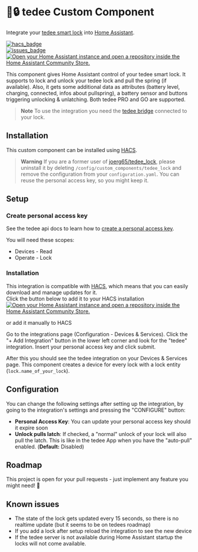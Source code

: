 # 🤖🔒 tedee Custom Component

Integrate your [tedee smart lock](https://tedee.com/product-info/lock/) into [Home Assistant](https://www.home-assistant.io/).

[![hacs_badge](https://img.shields.io/badge/HACS-Default-41BDF5.svg?style=for-the-badge)](https://github.com/hacs/integration)  
[![issues_badge](https://img.shields.io/github/issues-raw/patrickhilker/tedee_hass_integration?style=for-the-badge)](https://github.com/patrickhilker/tedee_hass_integration/issues)  
[![Open your Home Assistant instance and open a repository inside the Home Assistant Community Store.](https://my.home-assistant.io/badges/hacs_repository.svg)](https://my.home-assistant.io/redirect/hacs_repository/?owner=patrickhilker&repository=tedee_hass_integration&category=integration)


This component gives Home Assistant control of your tedee smart lock. It supports to lock and unlock your tedee lock and pull the spring (if available). Also, it gets some additional data as attributes (battery level, charging, connected, infos about pullspring), a battery sensor and buttons triggering unlocking & unlatching. Both tedee PRO and GO are supported.

> **Note**
> To use the integration you need the [tedee bridge](https://tedee.com/product-info/bridge/) connected to your lock.

## Installation

This custom component can be installed using [HACS](https://hacs.xyz/).

> **Warning**
>  If you are a former user of [joerg65/tedee_lock](https://github.com/joerg65/tedee_lock), please uninstall it by deleting `/config/custom_components/tedee_lock` and remove the configuration from your `configuration.yaml`. You can reuse the personal access key, so you might keep it.

## Setup

### Create personal access key

See the tedee api docs to learn how to [create a personal access key](https://tedee-tedee-api-doc.readthedocs-hosted.com/en/latest/howtos/authenticate.html#personal-access-key).

You will need these scopes:

   - Devices - Read
   - Operate - Lock

### Installation

This integration is compatible with [HACS](https://hacs.xyz/), which means that you can easily download and manage updates for it. <br>
Click the button below to add it to your HACS installation <br>
[![Open your Home Assistant instance and open a repository inside the Home Assistant Community Store.](https://my.home-assistant.io/badges/hacs_repository.svg)](https://my.home-assistant.io/redirect/hacs_repository/?owner=patrickhilker&repository=tedee_hass_integration&category=integration)

or add it manually to HACS

Go to the integrations page (Configuration - Devices & Services). Click the "+ Add Integration" button in the lower left corner and look for the "tedee" integration. Insert your personal access key and click submit.

After this you should see the tedee integration on your Devices & Services page. This component creates a device for every lock with a lock entity (`lock.name_of_your_lock`).

## Configuration

You can change the following settings after setting up the integration, by going to the integration's settings and pressing the "CONFIGURE" button:

- **Personal Access Key**: You can update your personal access key should it expire soon
- **Unlock pulls latch**: If checked, a "normal" unlock of your lock will also pull the latch. This is like in the tedee App when you have the "auto-pull" enabled. (**Default:** Disabled)

## Roadmap

This project is open for your pull requests - just implement any feature you might need! 🚀

## Known issues

- The state of the lock gets updated every 15 seconds, so there is no realtime update (but it seems to be on tedees roadmap)
- If you add a lock after setup reload the integration to see the new device
- If the tedee server is not available during Home Assistant startup the locks will not come available.
